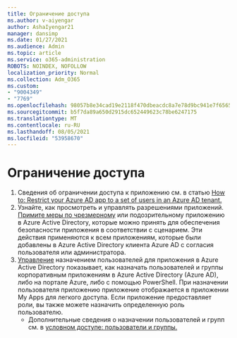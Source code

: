 ```yaml
---
title: Ограничение доступа
ms.author: v-aiyengar
author: AshaIyengar21
manager: dansimp
ms.date: 01/27/2021
ms.audience: Admin
ms.topic: article
ms.service: o365-administration
ROBOTS: NOINDEX, NOFOLLOW
localization_priority: Normal
ms.collection: Adm_O365
ms.custom:
- "9004349"
- "7769"
ms.openlocfilehash: 98057b8e34cad19e2118f470dbeacdc8a7e78d9bc941e7f6565743201a541b56
ms.sourcegitcommit: b5f7da89a650d2915dc652449623c78be6247175
ms.translationtype: MT
ms.contentlocale: ru-RU
ms.lasthandoff: 08/05/2021
ms.locfileid: "53958670"
---
```

# <a name="restricting-access"></a>Ограничение доступа

1. Сведения об ограничении доступа к приложению см. в статью [How to: Restrict your Azure AD app to a set of users in an Azure AD tenant.](https://docs.microsoft.com/azure/active-directory/develop/howto-restrict-your-app-to-a-set-of-users)
1. Узнайте, как просмотреть и управлять разрешениями приложений. [Примите меры по чрезмерному](https://docs.microsoft.com/azure/active-directory/manage-apps/manage-application-permissions#control-access-to-an-application) или подозрительному приложению в Azure Active Directory, которые можно принять для обеспечения безопасности приложения в соответствии с сценарием. Эти действия применяются к всем приложениям, которые были добавлены в Azure Active Directory клиента Azure AD с согласия пользователя или администратора.
1. [Управление](https://docs.microsoft.com/azure/active-directory/manage-apps/assign-user-or-group-access-portal#configure-an-application-to-require-user-assignment) назначением пользователей для приложения в Azure Active Directory показывает, как назначать пользователей и группы корпоративным приложениям в Azure Active Directory (Azure AD), либо на портале Azure, либо с помощью PowerShell. При назначении пользователя приложению приложение отображается в приложении My Apps для легкого доступа. Если приложение предоставляет роли, вы также можете назначить определенную роль пользователю.
    - Дополнительные сведения о назначении пользователей и групп см. в [условном доступе: пользователи и группы.](https://docs.microsoft.com/azure/active-directory/conditional-access/concept-conditional-access-users-groups)
